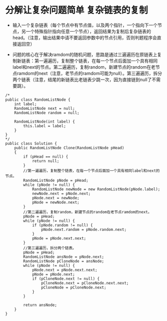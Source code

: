 # 分解让复杂问题简单 复杂链表的复制

* 输入一个复杂链表（每个节点中有节点值，以及两个指针，一个指向下一个节点，另一个特殊指针指向任意一个节点），返回结果为复制后复杂链表的head。（注意，输出结果中请不要返回参数中的节点引用，否则判题程序会直接返回空）

* 问题的核心在于解决ramdom的随机问题，思路是通过三遍遍历在原链表上复制新链表：第一遍遍历，复制整个链表，在每一个节点后面加一个具有相同label和next的节点。第二遍遍历，复制random，新建节点的random在老节点ramdom的next（注意，老节点的ramdom可能为null）。第三遍遍历，拆分两个链表（注意，结尾的新链表比老链表少跳一次，因为直接链到null了不需要跳）。

```
/*
public class RandomListNode {
    int label;
    RandomListNode next = null;
    RandomListNode random = null;

    RandomListNode(int label) {
        this.label = label;
    }
}
*/
public class Solution {
    public RandomListNode Clone(RandomListNode pHead)
    {
        if (pHead == null) {
            return null;
        }
        //第一遍遍历，复制整个链表，在每一个节点后面加一个具有相同label和next的节点。
        RandomListNode pNode = pHead;
        while (pNode != null) {
            RandomListNode newNode = new RandomListNode(pNode.label);
            newNode.next = pNode.next;
            pNode.next = newNode;
            pNode = newNode.next;
        }
        //第二遍遍历，复制random，新建节点的random在老节点ramdom的next。
        pNode = pHead;
        while (pNode != null) {
            if (pNode.random != null) {
                pNode.next.random = pNode.random.next;
            }
            pNode = pNode.next.next;
        }
        //第三遍遍历，拆分两个链表。
        pNode = pHead;
        RandomListNode ansNode = pNode.next;
        RandomListNode pCloneNode = ansNode;
        while (pNode != null) {
            pNode.next = pNode.next.next;
            pNode = pNode.next;
            if (pCloneNode.next != null) {
                pCloneNode.next = pCloneNode.next.next;
                pCloneNode = pCloneNode.next;
            }
        }
        
        return ansNode;
    }
}
```